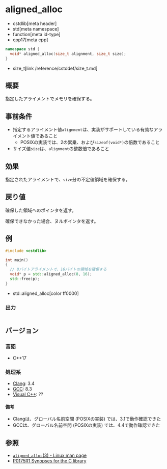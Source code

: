 # aligned_alloc
* cstdlib[meta header]
* std[meta namespace]
* function[meta id-type]
* cpp17[meta cpp]

```cpp
namespace std {
  void* aligned_alloc(size_t alignment, size_t size);
}
```
* size_t[link /reference/cstddef/size_t.md]

## 概要
指定したアライメントでメモリを確保する。


## 事前条件
- 指定するアライメント値`alignment`は、実装がサポートしている有効なアライメント値であること
    - POSIXの実装では、2の累乗、および`sizeof(void*)`の倍数であること
- サイズ値`size`は、`alignment`の整数倍であること


## 効果
指定されたアライメントで、`size`分の不定値領域を確保する。


## 戻り値
確保した領域へのポインタを返す。

確保できなかった場合、ヌルポインタを返す。


## 例
```cpp example
#include <cstdlib>

int main()
{
  // 8バイトアライメントで、16バイトの領域を確保する
  void* p = std::aligned_alloc(8, 16);
  std::free(p);
}
```
* std::aligned_alloc[color ff0000]

### 出力
```
```


## バージョン
### 言語
- C++17

### 処理系
- [Clang](/implementation.md#clang): 3.4
- [GCC](/implementation.md#gcc): 8.3
- [Visual C++](/implementation.md#visual_cpp): ??

#### 備考
- Clangは、グローバル名前空間 (POSIXの実装) では、3.1で動作確認できた
- GCCは、グローバル名前空間 (POSIXの実装) では、4.4で動作確認できた


## 参照
- [`aligned_alloc`(3) - Linux man page](https://linux.die.net/man/3/aligned_alloc)
- [P0175R1 Synopses for the C library](http://www.open-std.org/jtc1/sc22/wg21/docs/papers/2016/p0175r1.html)
